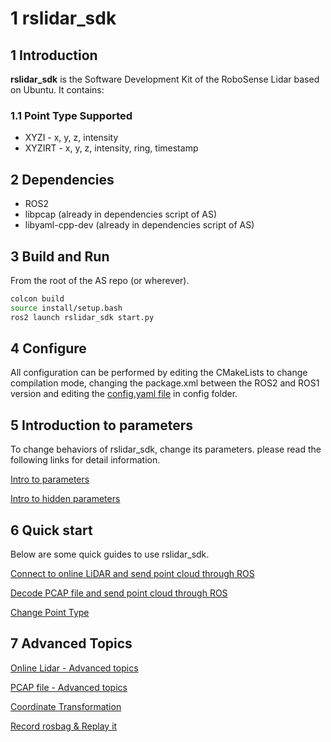 # 1 **rslidar_sdk**

## 1 Introduction

**rslidar_sdk** is the Software Development Kit of the RoboSense Lidar based on Ubuntu. It contains:

### 1.1 Point Type Supported

- XYZI - x, y, z, intensity
- XYZIRT - x, y, z, intensity, ring, timestamp

## 2 Dependencies

- ROS2
- libpcap (already in dependencies script of AS)
- libyaml-cpp-dev (already in dependencies script of AS)

## 3 Build and Run

From the root of the AS repo (or wherever).

```sh
colcon build
source install/setup.bash
ros2 launch rslidar_sdk start.py
```

## 4 Configure

All configuration can be performed by editing the CMakeLists to change compilation mode, changing the package.xml between the ROS2 and ROS1 version and editing the [config.yaml file](./config/config.yaml) in config folder.

## 5 Introduction to parameters

To change behaviors of rslidar_sdk, change its parameters. please read the following links for detail information.

[Intro to parameters](doc/intro/02_parameter_intro.md)

[Intro to hidden parameters](doc/intro/03_hiding_parameters_intro.md)

## 6 Quick start

Below are some quick guides to use rslidar_sdk. 

[Connect to online LiDAR and send point cloud through ROS](doc/howto/06_how_to_decode_online_lidar.md)

[Decode PCAP file and send point cloud through ROS](doc/howto/08_how_to_decode_pcap_file.md)

[Change Point Type](doc/howto/05_how_to_change_point_type.md) 


## 7 Advanced Topics

[Online Lidar - Advanced topics](doc/howto/07_online_lidar_advanced_topics.md) 

[PCAP file - Advanced topics](doc/howto/09_pcap_file_advanced_topics.md) 

[Coordinate Transformation](doc/howto/10_how_to_use_coordinate_transformation.md) 

[Record rosbag & Replay it](doc/howto/11_how_to_record_replay_packet_rosbag.md)



